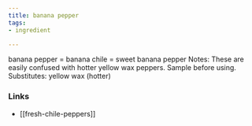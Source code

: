 ```yaml
---
title: banana pepper
tags:
- ingredient

---
```

banana pepper = banana chile = sweet banana pepper Notes: These are easily confused with hotter yellow wax peppers. Sample before using. Substitutes: yellow wax (hotter)

### Links

* [[fresh-chile-peppers]]
